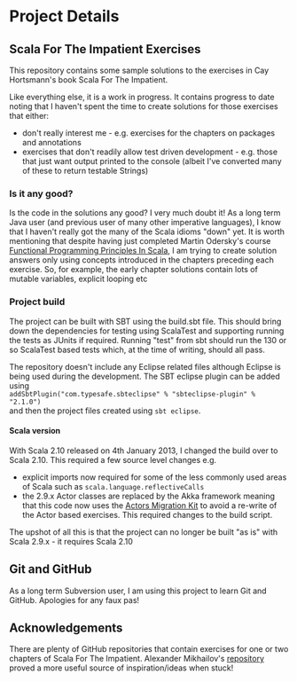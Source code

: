<h1>Project Details</h1>
<h2>Scala For The Impatient Exercises</h1>
<p>
This repository contains some sample solutions to the exercises in Cay Hortsmann's book
Scala For The Impatient.
</p>
<p>
Like everything else, it is a work in progress. It contains progress to date noting that 
I haven't spent the time to create solutions for those exercises that either:
</p>
<ul>
<li>don't really interest me - e.g. exercises for the chapters on packages and annotations</li>
<li>exercises that don't readily allow test driven development - e.g. those that just want output printed to the console (albeit I've converted many of these to return testable Strings)</li>
</ul>
<h3>Is it any good?</h3>
<p>
Is the code in the solutions any good? I very much doubt it! As a long term Java user (and previous user of many other imperative languages), I know that I 
haven't really got the many of the Scala idioms "down" yet. It is worth mentioning that despite having just completed Martin Odersky's course  
<a href="https://www.coursera.org/course/progfun">Functional Programming Principles In Scala</a>, I am trying to create solution
answers only using concepts introduced in the chapters preceding each exercise. So, for example, the early chapter solutions contain lots of mutable 
variables, explicit looping etc
</p>
<h3>Project build</h3>
<p>
The project can be built with SBT using the build.sbt file. This should bring down the dependencies for testing using ScalaTest
and supporting running the tests as JUnits if required. Running &quot;test&quot; from sbt should run the 130 or so ScalaTest based tests
which, at the time of writing, should all pass.
</p><p>
The repository doesn't include any Eclipse related files although Eclipse is being used during the development. The SBT eclipse plugin
can be added using 
<code>
addSbtPlugin("com.typesafe.sbteclipse" % "sbteclipse-plugin" % "2.1.0")
</code>
and then the project files created using 
<code>sbt eclipse</code>.
</p>
<h4>Scala version</h4>
<p>
With Scala 2.10 released on 4th January 2013, I changed the build over to Scala 2.10. This required a few source level changes e.g.
</p>
<ul>
<li>explicit imports now required for some of the less commonly used areas of Scala such as <code>scala.language.reflectiveCalls</code></li>
<li>the 2.9.x Actor classes are replaced by the Akka framework meaning that this code now uses the <a href="http://docs.scala-lang.org/actors-migration/">Actors Migration Kit</a> 
to avoid a re-write of the Actor based exercises. This required changes to the build script.</li>
</ul>
<p>The upshot of all this is that the project can no longer be built "as is" with Scala 2.9.x - it requires Scala 2.10</p>

<h2>Git and GitHub</h2>
<p>As a long term Subversion user, I am using this project to learn Git and GitHub. Apologies for any faux pas!
</p>

<h2>Acknowledgements</h2>
<p>There are plenty of GitHub repositories that contain exercises for one or two chapters of Scala For The Impatient.
Alexander Mikhailov's <a href="https://github.com/hempalex/scala-impatient">repository</a> proved a more useful source of inspiration/ideas when stuck! 
</p>